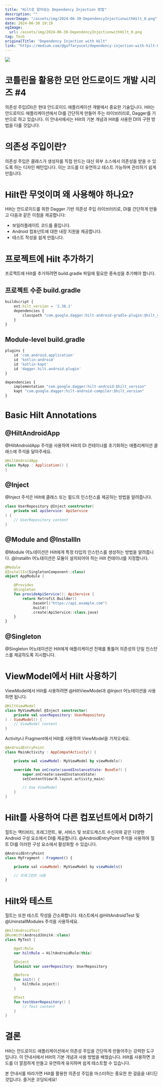 ```yaml
---
title: "Hilt로 알아보는 Dependency Injection 방법"
description: ""
coverImage: "/assets/img/2024-06-30-DependencyInjectionwithHilt_0.png"
date: 2024-06-30 19:19
ogImage:
  url: /assets/img/2024-06-30-DependencyInjectionwithHilt_0.png
tag: Tech
originalTitle: "Dependency Injection with Hilt"
link: "https://medium.com/@gaffaryucel/dependency-injection-with-hilt-020a2605d71d"
---
```


<img src="/assets/img/2024-06-30-DependencyInjectionwithHilt_0.png" />

# 코틀린을 활용한 모던 안드로이드 개발 시리즈 #4

의존성 주입(DI)은 현대 안드로이드 애플리케이션 개발에서 중요한 기술입니다. Hilt는 안드로이드 애플리케이션에서 DI를 간단하게 만들어 주는 라이브러리로, Dagger를 기반으로 하고 있습니다. 이 안내서에서는 Hilt의 기본 개념과 Hilt를 사용한 DI의 구현 방법을 다룰 것입니다.

# 의존성 주입이란?

<div class="content-ad"></div>

의존성 주입은 클래스가 생성자를 직접 만드는 대신 외부 소스에서 의존성을 받을 수 있도록 하는 디자인 패턴입니다. 이는 코드를 더 유연하고 테스트 가능하며 관리하기 쉽게 만듭니다.

# Hilt란 무엇이며 왜 사용해야 하나요?

Hilt는 안드로이드를 위한 Dagger 기반 의존성 주입 라이브러리로, DI를 간단하게 만들고 다음과 같은 이점을 제공합니다:

- 보일러플레이트 코드를 줄입니다.
- Android 컴포넌트에 대한 내장 지원을 제공합니다.
- 테스트 작성을 쉽게 만듭니다.

<div class="content-ad"></div>

# 프로젝트에 Hilt 추가하기

프로젝트에 Hilt를 추가하려면 build.gradle 파일에 필요한 종속성을 추가해야 합니다.

## 프로젝트 수준 build.gradle

```js
buildscript {
    ext.hilt_version = '2.38.1'
    dependencies {
        classpath "com.google.dagger:hilt-android-gradle-plugin:$hilt_version"
    }
}
```

<div class="content-ad"></div>

## Module-level build.gradle

```js
plugins {
    id 'com.android.application'
    id 'kotlin-android'
    id 'kotlin-kapt'
    id 'dagger.hilt.android.plugin'
}

dependencies {
    implementation "com.google.dagger:hilt-android:$hilt_version"
    kapt "com.google.dagger:hilt-android-compiler:$hilt_version"
}
```

# Basic Hilt Annotations

## @HiltAndroidApp

<div class="content-ad"></div>

@HiltAndroidApp 주석을 사용하여 Hilt의 DI 컨테이너를 초기화하는 애플리케이션 클래스에 주석을 달아주세요.

```kotlin
@HiltAndroidApp
class MyApp : Application() {
}
```

## @Inject

@Inject 주석은 Hilt에 클래스 또는 필드의 인스턴스를 제공하는 방법을 알려줍니다.

<div class="content-ad"></div>

```kotlin
class UserRepository @Inject constructor(
    private val apiService: ApiService
) {
    // UserRepository content
}
```

## @Module and @InstallIn

@Module 어노테이션은 Hilt에게 특정 타입의 인스턴스를 생성하는 방법을 알려줍니다. @InstallIn 어노테이션은 모듈이 설치되어야 하는 Hilt 컨테이너를 지정합니다.

```kotlin
@Module
@InstallIn(SingletonComponent::class)
object AppModule {

    @Provides
    @Singleton
    fun provideApiService(): ApiService {
        return Retrofit.Builder()
            .baseUrl("https://api.example.com")
            .build()
            .create(ApiService::class.java)
    }
}
```

<div class="content-ad"></div>

## @Singleton

@Singleton 어노테이션은 Hilt에게 애플리케이션 전체를 통틀어 의존성의 단일 인스턴스를 제공하도록 지시합니다.

# ViewModel에서 Hilt 사용하기

ViewModel에서 Hilt를 사용하려면 @HiltViewModel과 @Inject 어노테이션을 사용하면 됩니다.

<div class="content-ad"></div>

```kotlin
@HiltViewModel
class MyViewModel @Inject constructor(
    private val userRepository: UserRepository
) : ViewModel() {
    // ViewModel content
}
```

Activity나 Fragment에서 Hilt를 사용하여 ViewModel을 가져오세요.

```kotlin
@AndroidEntryPoint
class MainActivity : AppCompatActivity() {

    private val viewModel: MyViewModel by viewModels()

    override fun onCreate(savedInstanceState: Bundle?) {
        super.onCreate(savedInstanceState)
        setContentView(R.layout.activity_main)

        // Use ViewModel
    }
}
```

# Hilt를 사용하여 다른 컴포넌트에서 DI하기

<div class="content-ad"></div>

힐트는 액티비티, 프래그먼트, 뷰, 서비스 및 브로드캐스트 수신자와 같은 다양한 Android 구성 요소에서 DI를 제공합니다. @AndroidEntryPoint 주석을 사용하여 힐트 DI를 이러한 구성 요소에서 활성화할 수 있습니다.

```js
@AndroidEntryPoint
class MyFragment : Fragment() {

    private val viewModel: MyViewModel by viewModels()

    // 프래그먼트 내용
}
```

# Hilt와 테스트

힐트는 또한 테스트 작성을 간소화합니다. 테스트에서 @HiltAndroidTest 및 @UninstallModules 주석을 사용하세요.

<div class="content-ad"></div>

```kotlin
@HiltAndroidTest
@RunWith(AndroidJUnit4::class)
class MyTest {

    @get:Rule
    var hiltRule = HiltAndroidRule(this)

    @Inject
    lateinit var userRepository: UserRepository

    @Before
    fun init() {
        hiltRule.inject()
    }

    @Test
    fun testUserRepository() {
        // Test content
    }
}
```

# 결론

Hilt는 안드로이드 애플리케이션에서 의존성 주입을 간단하게 만들어주는 강력한 도구입니다. 이 안내서에서 Hilt의 기본 개념과 사용 방법을 배웠습니다. Hilt를 사용하면 코드를 더 깔끔하게 만들고 유연하게 유지하며 쉽게 테스트할 수 있습니다.

본 안내서를 따라가면 Hilt를 활용한 의존성 주입을 마스터하는 중요한 한 걸음을 내디딘 것입니다. 즐거운 코딩되세요!
